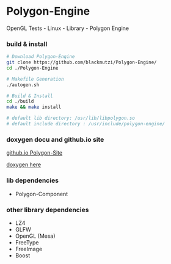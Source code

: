 # Polygon-Engine
OpenGL Tests - Linux - Library - Polygon Engine


### build & install 

```sh
# Download Polygon-Engine
git clone https://github.com/blackmutzi/Polygon-Engine/
cd ./Polygon-Engine

# Makefile Generation
./autogen.sh

# Build & Install
cd ./build
make && make install

# default lib directory: /usr/lib/libpolygon.so
# default include directory : /usr/include/polygon-engine/
```
### doxygen docu and github.io site
[github.io Polygon-Site](https://blackmutzi.github.io/polygon-engine/index.html)

[doxygen here](https://blackmutzi.github.io/Polygon-Engine/doxygen/html/index.html)

### lib dependencies

* Polygon-Component 

### other library dependencies

* LZ4
* GLFW
* OpenGL (Mesa)
* FreeType
* FreeImage
* Boost
